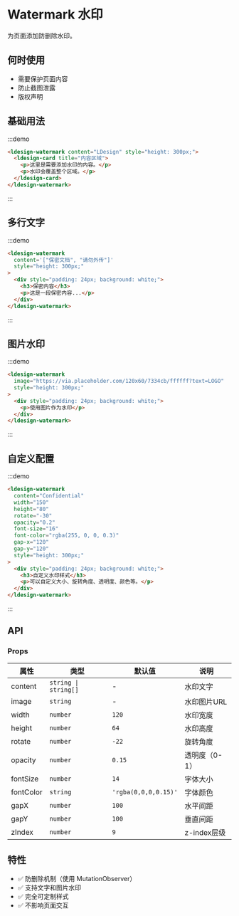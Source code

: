 # Watermark 水印

为页面添加防删除水印。

## 何时使用

- 需要保护页面内容
- 防止截图泄露
- 版权声明

## 基础用法

:::demo

```html
<ldesign-watermark content="LDesign" style="height: 300px;">
  <ldesign-card title="内容区域">
    <p>这里是需要添加水印的内容。</p>
    <p>水印会覆盖整个区域。</p>
  </ldesign-card>
</ldesign-watermark>
```

:::

## 多行文字

:::demo

```html
<ldesign-watermark 
  content='["保密文档", "请勿外传"]'
  style="height: 300px;"
>
  <div style="padding: 24px; background: white;">
    <h3>保密内容</h3>
    <p>这是一段保密内容...</p>
  </div>
</ldesign-watermark>
```

:::

## 图片水印

:::demo

```html
<ldesign-watermark 
  image="https://via.placeholder.com/120x60/7334cb/ffffff?text=LOGO"
  style="height: 300px;"
>
  <div style="padding: 24px; background: white;">
    <p>使用图片作为水印</p>
  </div>
</ldesign-watermark>
```

:::

## 自定义配置

:::demo

```html
<ldesign-watermark 
  content="Confidential"
  width="150"
  height="80"
  rotate="-30"
  opacity="0.2"
  font-size="16"
  font-color="rgba(255, 0, 0, 0.3)"
  gap-x="120"
  gap-y="120"
  style="height: 300px;"
>
  <div style="padding: 24px; background: white;">
    <h3>自定义水印样式</h3>
    <p>可以自定义大小、旋转角度、透明度、颜色等。</p>
  </div>
</ldesign-watermark>
```

:::

## API

### Props

| 属性 | 类型 | 默认值 | 说明 |
|------|------|--------|------|
| content | `string \| string[]` | - | 水印文字 |
| image | `string` | - | 水印图片URL |
| width | `number` | `120` | 水印宽度 |
| height | `number` | `64` | 水印高度 |
| rotate | `number` | `-22` | 旋转角度 |
| opacity | `number` | `0.15` | 透明度（0-1） |
| fontSize | `number` | `14` | 字体大小 |
| fontColor | `string` | `'rgba(0,0,0,0.15)'` | 字体颜色 |
| gapX | `number` | `100` | 水平间距 |
| gapY | `number` | `100` | 垂直间距 |
| zIndex | `number` | `9` | z-index层级 |

## 特性

- ✅ 防删除机制（使用 MutationObserver）
- ✅ 支持文字和图片水印
- ✅ 完全可定制样式
- ✅ 不影响页面交互

